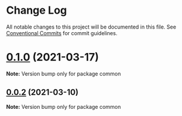 # Change Log

All notable changes to this project will be documented in this file.
See [Conventional Commits](https://conventionalcommits.org) for commit guidelines.

# [0.1.0](https://git.medlinker.com/yuezhiming/node_pb_tool/compare/v0.0.2...v0.1.0) (2021-03-17)

**Note:** Version bump only for package common





## [0.0.2](https://git.medlinker.com/yuezhiming/node_pb_tool/compare/v0.0.1...v0.0.2) (2021-03-10)

**Note:** Version bump only for package common
